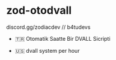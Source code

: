 # zod-otodvall
discord.gg/zodiacdev // b4tudevs

- 🇹🇷 Otomatik Saatte Bir DVALL Sicripti

  
- 🇺🇸 dvall system per hour
